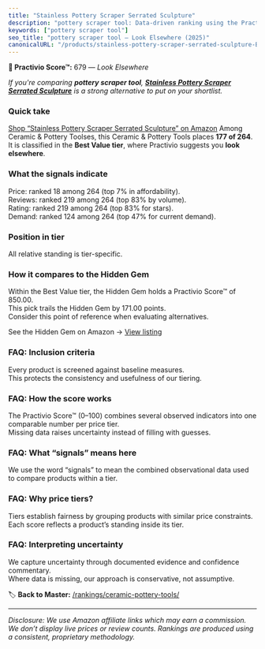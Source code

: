 ```yaml
---
title: "Stainless Pottery Scraper Serrated Sculpture"
description: "pottery scraper tool: Data-driven ranking using the Practivio Score™. Positioned by quality, value, demand, findability, momentum."
keywords: ["pottery scraper tool"]
seo_title: "pottery scraper tool — Look Elsewhere (2025)"
canonicalURL: "/products/stainless-pottery-scraper-serrated-sculpture-B0F6D4XMXN/"
---
```


**🚫 Practivio Score™:** 679 — _Look Elsewhere_


*If you're comparing **pottery scraper tool**, **[Stainless Pottery Scraper Serrated Sculpture](https://www.amazon.com/dp/B0F6D4XMXN?tag=practivio-20)** is a strong alternative to put on your shortlist.*
### Quick take
[Shop “Stainless Pottery Scraper Serrated Sculpture” on Amazon](https://www.amazon.com/dp/B0F6D4XMXN?tag=practivio-20)
Among Ceramic & Pottery Toolses, this Ceramic & Pottery Tools places **177 of 264**.  
It is classified in the **Best Value tier**, where Practivio suggests you **look elsewhere**.

### What the signals indicate
Price: ranked 18 among 264 (top 7% in affordability).  
Reviews: ranked 219 among 264 (top 83% by volume).  
Rating: ranked 219 among 264 (top 83% for stars).  
Demand: ranked 124 among 264 (top 47% for current demand).

### Position in tier
All relative standing is tier-specific.

### How it compares to the Hidden Gem
Within the Best Value tier, the Hidden Gem holds a Practivio Score™ of 850.00.  
This pick trails the Hidden Gem by 171.00 points.  
Consider this point of reference when evaluating alternatives.  

See the Hidden Gem on Amazon → [View listing](https://www.amazon.com/dp/B0919J4G86?tag=practivio-20)

### FAQ: Inclusion criteria
Every product is screened against baseline measures.  
This protects the consistency and usefulness of our tiering.

### FAQ: How the score works
The Practivio Score™ (0–100) combines several observed indicators into one comparable number per price tier.  
Missing data raises uncertainty instead of filling with guesses.

### FAQ: What “signals” means here
We use the word “signals” to mean the combined observational data used to compare products within a tier.

### FAQ: Why price tiers?
Tiers establish fairness by grouping products with similar price constraints.  
Each score reflects a product’s standing inside its tier.

### FAQ: Interpreting uncertainty
We capture uncertainty through documented evidence and confidence commentary.  
Where data is missing, our approach is conservative, not assumptive.


🏷️ **Back to Master:** [/rankings/ceramic-pottery-tools/](/rankings/ceramic-pottery-tools/)

---
_Disclosure: We use Amazon affiliate links which may earn a commission. We don’t display live prices or review counts. Rankings are produced using a consistent, proprietary methodology._
